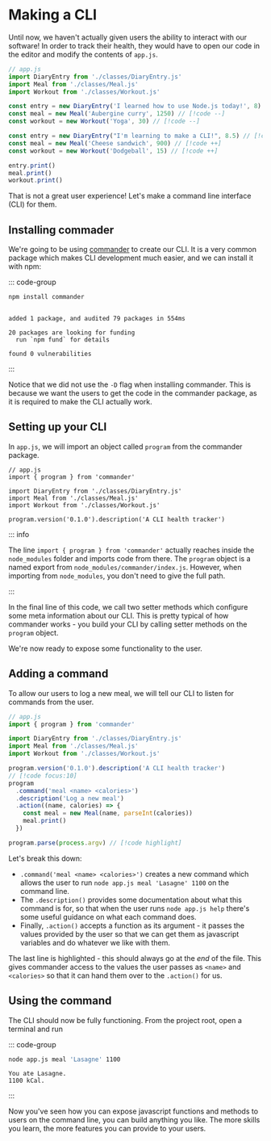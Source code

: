 # Making a CLI

Until now, we haven't actually given users the ability to interact with our
software! In order to track their health, they would have to open our code in
the editor and modify the contents of `app.js`.

```js
// app.js
import DiaryEntry from './classes/DiaryEntry.js'
import Meal from './classes/Meal.js'
import Workout from './classes/Workout.js'

const entry = new DiaryEntry('I learned how to use Node.js today!', 8) // [!code --]
const meal = new Meal('Aubergine curry', 1250) // [!code --]
const workout = new Workout('Yoga', 30) // [!code --]

const entry = new DiaryEntry("I'm learning to make a CLI!", 8.5) // [!code ++]
const meal = new Meal('Cheese sandwich', 900) // [!code ++]
const workout = new Workout('Dodgeball', 15) // [!code ++]

entry.print()
meal.print()
workout.print()
```

That is not a great user experience! Let's make a command line interface (CLI)
for them.

## Installing commader

We're going to be using [commander](https://github.com/tj/commander.js?) to
create our CLI. It is a very common package which makes CLI development much
easier, and we can install it with npm:

::: code-group

```bash
npm install commander
```

```console [output]

added 1 package, and audited 79 packages in 554ms

20 packages are looking for funding
  run `npm fund` for details

found 0 vulnerabilities
```

:::

Notice that we did not use the `-D` flag when installing commander. This is
because we want the users to get the code in the commander package, as it is
required to make the CLI actually work.

## Setting up your CLI

In `app.js`, we will import an object called `program` from the commander
package.

```js{2}
// app.js
import { program } from 'commander'

import DiaryEntry from './classes/DiaryEntry.js'
import Meal from './classes/Meal.js'
import Workout from './classes/Workout.js'

program.version('0.1.0').description('A CLI health tracker')
```

::: info

The line `import { program } from 'commander'` actually reaches inside the
`node_modules` folder and imports code from there. The `program` object is a
named export from `node_modules/commander/index.js`. However, when importing
from `node_modules`, you don't need to give the full path.

:::

In the final line of this code, we call two setter methods which configure some
meta information about our CLI. This is pretty typical of how commander works -
you build your CLI by calling setter methods on the `program` object.

We're now ready to expose some functionality to the user.

## Adding a command

To allow our users to log a new meal, we will tell our CLI to listen for
commands from the user.

```js
// app.js
import { program } from 'commander'

import DiaryEntry from './classes/DiaryEntry.js'
import Meal from './classes/Meal.js'
import Workout from './classes/Workout.js'

program.version('0.1.0').description('A CLI health tracker')
// [!code focus:10]
program
  .command('meal <name> <calories>')
  .description('Log a new meal')
  .action((name, calories) => {
    const meal = new Meal(name, parseInt(calories))
    meal.print()
  })

program.parse(process.argv) // [!code highlight]
```

Let's break this down:

- `.command('meal <name> <calories>')` creates a new command which allows the
  user to run `node app.js meal 'Lasagne' 1100` on the command line.
- The `.description()` provides some documentation about what this command is
  for, so that when the user runs `node app.js help` there's some useful
  guidance on what each command does.
- Finally, `.action()` accepts a function as its argument - it passes the values
  provided by the user so that we can get them as javascript variables and do
  whatever we like with them.

The last line is highlighted - this should always go at the _end_ of the file.
This gives commander access to the values the user passes as `<name>` and
`<calories>` so that it can hand them over to the `.action()` for us.

## Using the command

The CLI should now be fully functioning. From the project root, open a terminal
and run

::: code-group

```bash
node app.js meal 'Lasagne' 1100
```

```console [output]
You ate Lasagne.
1100 kCal.
```

:::

Now you've seen how you can expose javascript functions and methods to users on
the command line, you can build anything you like. The more skills you learn,
the more features you can provide to your users.
